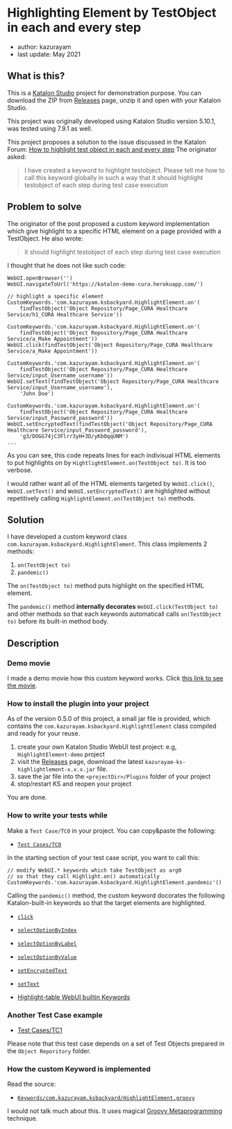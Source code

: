 Highlighting Element by TestObject in each and every step
=============

- author: kazurayam
- last update: May 2021

## What is this?

This is a [Katalon Studio](https://www.katalon.com/) project for demonstration purpose.
You can download the ZIP from [Releases](https://github.com/kazurayam/HighlightingElementByTestObjectInEachAndEveryStep/releases) page,
unzip it and open with your Katalon Studio.

This project was originally developed using Katalon Studio version 5.10.1, was tested using 7.9.1 as well.

This project proposes a solution to the issue discussed in the Katalon Forum:
[How to highlight test object in each and every step](https://forum.katalon.com/t/how-to-highlight-test-object-in-each-and-every-step/17408)
The originator asked:
>I have created a keyword to highlight testobject. Please tell me how to call this keyword globally in such a way that it should highlight testobject of each step during test case execution


## Problem to solve

The originator of the post proposed a custom keyword implementation which give highlight to a specific HTML element on a page provided with a TestObject. He also wrote:

>it should highlight testobject of each step during test case execution

I thought that he does not like such code:

```
WebUI.openBrowser('')
WebUI.navigateToUrl('https://katalon-demo-cura.herokuapp.com/')

// highlight a specific element
CustomKeywords.'com.kazurayam.ksbackyard.HighlightElement.on'(
	findTestObject('Object Repository/Page_CURA Healthcare Service/h1_CURA Healthcare Service'))

CustomKeywords.'com.kazurayam.ksbackyard.HighlightElement.on'(
	findTestObject('Object Repository/Page_CURA Healthcare Service/a_Make Appointment'))
WebUI.click(findTestObject('Object Repository/Page_CURA Healthcare Service/a_Make Appointment'))

CustomKeywords.'com.kazurayam.ksbackyard.HighlightElement.on'(
	findTestObject('Object Repository/Page_CURA Healthcare Service/input_Username_username'))
WebUI.setText(findTestObject('Object Repository/Page_CURA Healthcare Service/input_Username_username'),
	'John Doe')

CustomKeywords.'com.kazurayam.ksbackyard.HighlightElement.on'(
	findTestObject('Object Repository/Page_CURA Healthcare Service/input_Password_password'))
WebUI.setEncryptedText(findTestObject('Object Repository/Page_CURA Healthcare Service/input_Password_password'),
	'g3/DOGG74jC3Flrr3yH+3D/yKbOqqUNM')
...
```

As you can see, this code repeats lines for each indivisual HTML elements to put highlights on by `HightlightElement.on(TestObject to)`. It is too verbose.

I would rather want all of the HTML elements targeted by `WebUI.click()`, `WebUI.setText()` and `WebUI.setEncryptedText()` are highlighted without repetitively calling `HighlightElement.on(TestObject to)` methods.

## Solution

I have developed a custom keyword class `com.kazurayam.ksbackyard.HighlightElement`.
This class implements 2 methods:
1. `on(TestObject to)`
2. `pandemic()`

The `on(TestObject to)` method puts highlight on the specified HTML element.

The `pandemic()` method **internally decorates** `WebUI.click(TestObject to)` and other methods
so that each keywords automaticall calls `on(TestObject to)` before its built-in method body.

## Description

### Demo movie

I made a demo movie how this custom keyword works. Click [this link to see the movie](https://kazurayam.github.io/HighlightingElementByTestObjectInEachAndEveryStep/).

### How to install the plugin into your project

As of the version 0.5.0 of this project, a small jar file is provided, which contains the `com.kazurayam.ksbackyard.HighlightElement` class compiled and ready for your reuse.

1. create your own Katalon Studio WebUI test project: e.g, `HighlightElement-demo` project
2. visit the [Releases](https://github.com/kazurayam/HighlightingElementByTestObjectInEachAndEveryStep/releases) page, download the latest `kazurayam-ks-highlightlement-x.x.x.jar` file.
3. save the jar file into the `<projectDir>/Plugins` folder of your project
4. stop/restart KS and reopen your project

You are done.

### How to write your tests while

Make a `Test Case/TC0` in your project. You can copy&paste the following:

-  [`Test Cases/TC0`](Scripts/TC0/Script1620092194024.groovy)

In the starting section of your test case script, you want to call this:

```
// modify WebUI.* keywords which take TestObject as arg0 
// so that they call Highlight.on() automatically  
CustomKeywords.'com.kazurayam.ksbackyard.HighlightElement.pandemic'()
```

Calling the `pandemic()` method, the custom keyword docorates the following Katalon-built-in keywords so that the target elements are highlighted.

- [`click`](https://docs.katalon.com/katalon-studio/docs/webui-click.html)
- [`selectOptionByIndex`](https://docs.katalon.com/katalon-studio/docs/webui-select-option-by-index.html)
- [`selectOptionByLabel`](https://docs.katalon.com/katalon-studio/docs/webui-select-option-by-label.html)
- [`selectOptionByValue`](https://docs.katalon.com/katalon-studio/docs/webui-select-option-by-value.html)
- [`setEncryptedText`](https://docs.katalon.com/katalon-studio/docs/webui-set-encrypted-text.html)
- [`setText`](https://docs.katalon.com/katalon-studio/docs/webui-set-text.html)

- [Highlight-table WebUI builtin Keywords](docs/highlightable_keywords.md)

### Another Test Case example

- [Test Cases/TC1](Scripts/TC1/Script1547070867765.groovy)

Please note that this test case depends on a set of Test Objects prepared in the `Object Reporitory` folder.

### How the custom Keyword is implemented

Read the source:

- [`Keywords/com.kazurayam.ksbackyard/HighlightElement.groovy`](Keywords/com/kazurayam/ksbackyard/HighlightElement.groovy)

I would not talk much about this. It uses magical [Groovy Metaprogramming](http://docs.groovy-lang.org/latest/html/documentation/core-metaprogramming.html#metaprogramming_emc) technique.
